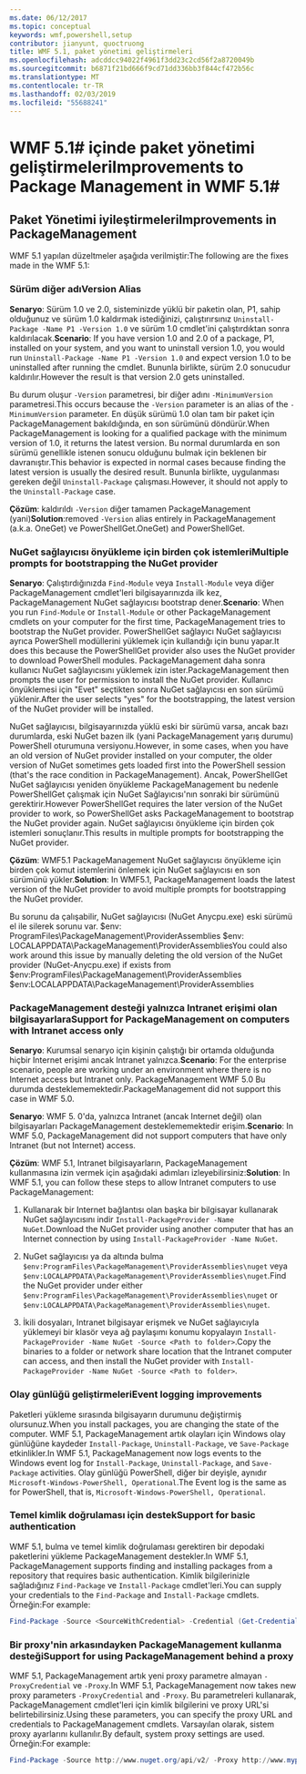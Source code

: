 ```yaml
---
ms.date: 06/12/2017
ms.topic: conceptual
keywords: wmf,powershell,setup
contributor: jianyunt, quoctruong
title: WMF 5.1, paket yönetimi geliştirmeleri
ms.openlocfilehash: adcddcc94022f4961f3dd23c2cd56f2a8720049b
ms.sourcegitcommit: b6871f21bd666f9cd71dd336bb3f844cf472b56c
ms.translationtype: MT
ms.contentlocale: tr-TR
ms.lasthandoff: 02/03/2019
ms.locfileid: "55688241"
---
```

# <a name="improvements-to-package-management-in-wmf-51"></a><span data-ttu-id="4e3eb-103">WMF 5.1# içinde paket yönetimi geliştirmeleri</span><span class="sxs-lookup"><span data-stu-id="4e3eb-103">Improvements to Package Management in WMF 5.1#</span></span>

## <a name="improvements-in-packagemanagement"></a><span data-ttu-id="4e3eb-104">Paket Yönetimi iyileştirmeleri</span><span class="sxs-lookup"><span data-stu-id="4e3eb-104">Improvements in PackageManagement</span></span> ##
<span data-ttu-id="4e3eb-105">WMF 5.1 yapılan düzeltmeler aşağıda verilmiştir:</span><span class="sxs-lookup"><span data-stu-id="4e3eb-105">The following are the fixes made in the WMF 5.1:</span></span>

### <a name="version-alias"></a><span data-ttu-id="4e3eb-106">Sürüm diğer adı</span><span class="sxs-lookup"><span data-stu-id="4e3eb-106">Version Alias</span></span>

<span data-ttu-id="4e3eb-107">**Senaryo**: Sürüm 1.0 ve 2.0, sisteminizde yüklü bir paketin olan, P1, sahip olduğunuz ve sürüm 1.0 kaldırmak istediğinizi, çalıştırırsınız `Uninstall-Package -Name P1 -Version 1.0` ve sürüm 1.0 cmdlet'ini çalıştırdıktan sonra kaldırılacak.</span><span class="sxs-lookup"><span data-stu-id="4e3eb-107">**Scenario**: If you have version 1.0 and 2.0 of a package, P1, installed on your system, and you want to uninstall version 1.0, you would run `Uninstall-Package -Name P1 -Version 1.0` and expect version 1.0 to be uninstalled after running the cmdlet.</span></span> <span data-ttu-id="4e3eb-108">Bununla birlikte, sürüm 2.0 sonucudur kaldırılır.</span><span class="sxs-lookup"><span data-stu-id="4e3eb-108">However the result is that version 2.0 gets uninstalled.</span></span>

<span data-ttu-id="4e3eb-109">Bu durum oluşur `-Version` parametresi, bir diğer adını `-MinimumVersion` parametresi.</span><span class="sxs-lookup"><span data-stu-id="4e3eb-109">This occurs because the `-Version` parameter is an alias of the `-MinimumVersion` parameter.</span></span> <span data-ttu-id="4e3eb-110">En düşük sürümü 1.0 olan tam bir paket için PackageManagement bakıldığında, en son sürümünü döndürür.</span><span class="sxs-lookup"><span data-stu-id="4e3eb-110">When PackageManagement is looking for a qualified package with the minimum version of 1.0, it returns the latest version.</span></span> <span data-ttu-id="4e3eb-111">Bu normal durumlarda en son sürümü genellikle istenen sonucu olduğunu bulmak için beklenen bir davranıştır.</span><span class="sxs-lookup"><span data-stu-id="4e3eb-111">This behavior is expected in normal cases because finding the latest version is usually the desired result.</span></span> <span data-ttu-id="4e3eb-112">Bununla birlikte, uygulanması gereken değil `Uninstall-Package` çalışması.</span><span class="sxs-lookup"><span data-stu-id="4e3eb-112">However, it should not apply to the `Uninstall-Package` case.</span></span>

<span data-ttu-id="4e3eb-113">**Çözüm**: kaldırıldı `-Version` diğer tamamen PackageManagement (yani)</span><span class="sxs-lookup"><span data-stu-id="4e3eb-113">**Solution**:removed `-Version` alias entirely in PackageManagement (a.k.a.</span></span> <span data-ttu-id="4e3eb-114">OneGet) ve PowerShellGet.</span><span class="sxs-lookup"><span data-stu-id="4e3eb-114">OneGet) and PowerShellGet.</span></span>

### <a name="multiple-prompts-for-bootstrapping-the-nuget-provider"></a><span data-ttu-id="4e3eb-115">NuGet sağlayıcısı önyükleme için birden çok istemleri</span><span class="sxs-lookup"><span data-stu-id="4e3eb-115">Multiple prompts for bootstrapping the NuGet provider</span></span>

<span data-ttu-id="4e3eb-116">**Senaryo**: Çalıştırdığınızda `Find-Module` veya `Install-Module` veya diğer PackageManagement cmdlet'leri bilgisayarınızda ilk kez, PackageManagement NuGet sağlayıcısı bootstrap dener.</span><span class="sxs-lookup"><span data-stu-id="4e3eb-116">**Scenario**: When you run `Find-Module` or `Install-Module` or other PackageManagement cmdlets on your computer for the first time, PackageManagement tries to bootstrap the NuGet provider.</span></span> <span data-ttu-id="4e3eb-117">PowerShellGet sağlayıcı NuGet sağlayıcısı ayrıca PowerShell modüllerini yüklemek için kullandığı için bunu yapar.</span><span class="sxs-lookup"><span data-stu-id="4e3eb-117">It does this because the PowerShellGet provider also uses the NuGet provider to download PowerShell modules.</span></span> <span data-ttu-id="4e3eb-118">PackageManagement daha sonra kullanıcı NuGet sağlayıcısını yüklemek izin ister.</span><span class="sxs-lookup"><span data-stu-id="4e3eb-118">PackageManagement then prompts the user for permission to install the NuGet provider.</span></span> <span data-ttu-id="4e3eb-119">Kullanıcı önyüklemesi için "Evet" seçtikten sonra NuGet sağlayıcısı en son sürümü yüklenir.</span><span class="sxs-lookup"><span data-stu-id="4e3eb-119">After the user selects "yes" for the bootstrapping, the latest version of the NuGet provider will be installed.</span></span>

<span data-ttu-id="4e3eb-120">NuGet sağlayıcısı, bilgisayarınızda yüklü eski bir sürümü varsa, ancak bazı durumlarda, eski NuGet bazen ilk (yani PackageManagement yarış durumu) PowerShell oturumuna versiyonu.</span><span class="sxs-lookup"><span data-stu-id="4e3eb-120">However, in some cases, when you have an old version of NuGet provider installed on your computer, the older version of NuGet sometimes gets loaded first into the PowerShell session (that's the race condition in PackageManagement).</span></span> <span data-ttu-id="4e3eb-121">Ancak, PowerShellGet NuGet sağlayıcısı yeniden önyükleme PackageManagement bu nedenle PowerShellGet çalışmak için NuGet Sağlayıcısı'nın sonraki bir sürümünü gerektirir.</span><span class="sxs-lookup"><span data-stu-id="4e3eb-121">However PowerShellGet requires the later version of the NuGet provider to work, so PowerShellGet asks PackageManagement to bootstrap the NuGet provider again.</span></span> <span data-ttu-id="4e3eb-122">NuGet sağlayıcısı önyükleme için birden çok istemleri sonuçlanır.</span><span class="sxs-lookup"><span data-stu-id="4e3eb-122">This results in multiple prompts for bootstrapping the NuGet provider.</span></span>

<span data-ttu-id="4e3eb-123">**Çözüm**: WMF5.1 PackageManagement NuGet sağlayıcısı önyükleme için birden çok komut istemlerini önlemek için NuGet sağlayıcısı en son sürümünü yükler.</span><span class="sxs-lookup"><span data-stu-id="4e3eb-123">**Solution**: In WMF5.1, PackageManagement loads the latest version of the NuGet provider to avoid multiple prompts for bootstrapping the NuGet provider.</span></span>

<span data-ttu-id="4e3eb-124">Bu sorunu da çalışabilir, NuGet sağlayıcısı (NuGet Anycpu.exe) eski sürümü el ile silerek sorunu var. $env: ProgramFiles\PackageManagement\ProviderAssemblies $env: LOCALAPPDATA\PackageManagement\ProviderAssemblies</span><span class="sxs-lookup"><span data-stu-id="4e3eb-124">You could also work around this issue by manually deleting the old version of the NuGet provider (NuGet-Anycpu.exe) if exists from $env:ProgramFiles\PackageManagement\ProviderAssemblies $env:LOCALAPPDATA\PackageManagement\ProviderAssemblies</span></span>


### <a name="support-for-packagemanagement-on-computers-with-intranet-access-only"></a><span data-ttu-id="4e3eb-125">PackageManagement desteği yalnızca Intranet erişimi olan bilgisayarlara</span><span class="sxs-lookup"><span data-stu-id="4e3eb-125">Support for PackageManagement on computers with Intranet access only</span></span>

<span data-ttu-id="4e3eb-126">**Senaryo**: Kurumsal senaryo için kişinin çalıştığı bir ortamda olduğunda hiçbir Internet erişimi ancak Intranet yalnızca.</span><span class="sxs-lookup"><span data-stu-id="4e3eb-126">**Scenario**: For the enterprise scenario, people are working under an environment where there is no Internet access but Intranet only.</span></span> <span data-ttu-id="4e3eb-127">PackageManagement WMF 5.0 Bu durumda desteklememektedir.</span><span class="sxs-lookup"><span data-stu-id="4e3eb-127">PackageManagement did not support this case in WMF 5.0.</span></span>

<span data-ttu-id="4e3eb-128">**Senaryo**: WMF 5. 0'da, yalnızca Intranet (ancak Internet değil) olan bilgisayarları PackageManagement desteklememektedir erişim.</span><span class="sxs-lookup"><span data-stu-id="4e3eb-128">**Scenario**: In WMF 5.0, PackageManagement did not support computers that have only Intranet (but not Internet) access.</span></span>

<span data-ttu-id="4e3eb-129">**Çözüm**: WMF 5.1, Intranet bilgisayarların, PackageManagement kullanmasına izin vermek için aşağıdaki adımları izleyebilirsiniz:</span><span class="sxs-lookup"><span data-stu-id="4e3eb-129">**Solution**: In WMF 5.1, you can follow these steps to allow Intranet computers to use PackageManagement:</span></span>

1. <span data-ttu-id="4e3eb-130">Kullanarak bir Internet bağlantısı olan başka bir bilgisayar kullanarak NuGet sağlayıcısını indir `Install-PackageProvider -Name NuGet`.</span><span class="sxs-lookup"><span data-stu-id="4e3eb-130">Download the NuGet provider using another computer that has an Internet connection by using `Install-PackageProvider -Name NuGet`.</span></span>

2. <span data-ttu-id="4e3eb-131">NuGet sağlayıcısı ya da altında bulma `$env:ProgramFiles\PackageManagement\ProviderAssemblies\nuget` veya `$env:LOCALAPPDATA\PackageManagement\ProviderAssemblies\nuget`.</span><span class="sxs-lookup"><span data-stu-id="4e3eb-131">Find the NuGet provider under either `$env:ProgramFiles\PackageManagement\ProviderAssemblies\nuget`  or  `$env:LOCALAPPDATA\PackageManagement\ProviderAssemblies\nuget`.</span></span>

3. <span data-ttu-id="4e3eb-132">İkili dosyaları, Intranet bilgisayar erişmek ve NuGet sağlayıcıyla yüklemeyi bir klasör veya ağ paylaşımı konumu kopyalayın `Install-PackageProvider -Name NuGet -Source <Path to folder>`.</span><span class="sxs-lookup"><span data-stu-id="4e3eb-132">Copy the binaries to a folder or network share location that the Intranet computer can access, and then install the NuGet provider with `Install-PackageProvider -Name NuGet -Source <Path to folder>`.</span></span>


### <a name="event-logging-improvements"></a><span data-ttu-id="4e3eb-133">Olay günlüğü geliştirmeleri</span><span class="sxs-lookup"><span data-stu-id="4e3eb-133">Event logging improvements</span></span>

<span data-ttu-id="4e3eb-134">Paketleri yükleme sırasında bilgisayarın durumunu değiştirmiş olursunuz.</span><span class="sxs-lookup"><span data-stu-id="4e3eb-134">When you install packages, you are changing the state of the computer.</span></span> <span data-ttu-id="4e3eb-135">WMF 5.1, PackageManagement artık olayları için Windows olay günlüğüne kaydeder `Install-Package`, `Uninstall-Package`, ve `Save-Package` etkinlikler.</span><span class="sxs-lookup"><span data-stu-id="4e3eb-135">In WMF 5.1, PackageManagement now logs events to the Windows event log for `Install-Package`, `Uninstall-Package`, and `Save-Package` activities.</span></span> <span data-ttu-id="4e3eb-136">Olay günlüğü PowerShell, diğer bir deyişle, aynıdır `Microsoft-Windows-PowerShell, Operational`.</span><span class="sxs-lookup"><span data-stu-id="4e3eb-136">The Event log  is the same as for PowerShell, that is, `Microsoft-Windows-PowerShell, Operational`.</span></span>

### <a name="support-for-basic-authentication"></a><span data-ttu-id="4e3eb-137">Temel kimlik doğrulaması için destek</span><span class="sxs-lookup"><span data-stu-id="4e3eb-137">Support for basic authentication</span></span>

<span data-ttu-id="4e3eb-138">WMF 5.1, bulma ve temel kimlik doğrulaması gerektiren bir depodaki paketlerini yükleme PackageManagement destekler.</span><span class="sxs-lookup"><span data-stu-id="4e3eb-138">In WMF 5.1, PackageManagement supports finding and installing packages from a repository that requires basic authentication.</span></span> <span data-ttu-id="4e3eb-139">Kimlik bilgilerinizle sağladığınız `Find-Package` ve `Install-Package` cmdlet'leri.</span><span class="sxs-lookup"><span data-stu-id="4e3eb-139">You can supply your credentials to the `Find-Package` and `Install-Package` cmdlets.</span></span> <span data-ttu-id="4e3eb-140">Örneğin:</span><span class="sxs-lookup"><span data-stu-id="4e3eb-140">For example:</span></span>

``` PowerShell
Find-Package -Source <SourceWithCredential> -Credential (Get-Credential)
```
### <a name="support-for-using-packagemanagement-behind-a-proxy"></a><span data-ttu-id="4e3eb-141">Bir proxy'nin arkasındayken PackageManagement kullanma desteği</span><span class="sxs-lookup"><span data-stu-id="4e3eb-141">Support for using PackageManagement behind a proxy</span></span>

<span data-ttu-id="4e3eb-142">WMF 5.1, PackageManagement artık yeni proxy parametre almayan `-ProxyCredential` ve `-Proxy`.</span><span class="sxs-lookup"><span data-stu-id="4e3eb-142">In WMF 5.1, PackageManagement now takes new proxy parameters `-ProxyCredential` and `-Proxy`.</span></span> <span data-ttu-id="4e3eb-143">Bu parametreleri kullanarak, PackageManagement cmdlet'leri için kimlik bilgilerini ve proxy URL'si belirtebilirsiniz.</span><span class="sxs-lookup"><span data-stu-id="4e3eb-143">Using these parameters, you can specify the proxy URL and credentials to PackageManagement cmdlets.</span></span> <span data-ttu-id="4e3eb-144">Varsayılan olarak, sistem proxy ayarlarını kullanılır.</span><span class="sxs-lookup"><span data-stu-id="4e3eb-144">By default, system proxy settings are used.</span></span> <span data-ttu-id="4e3eb-145">Örneğin:</span><span class="sxs-lookup"><span data-stu-id="4e3eb-145">For example:</span></span>

``` PowerShell
Find-Package -Source http://www.nuget.org/api/v2/ -Proxy http://www.myproxyserver.com -ProxyCredential (Get-Credential)
```

